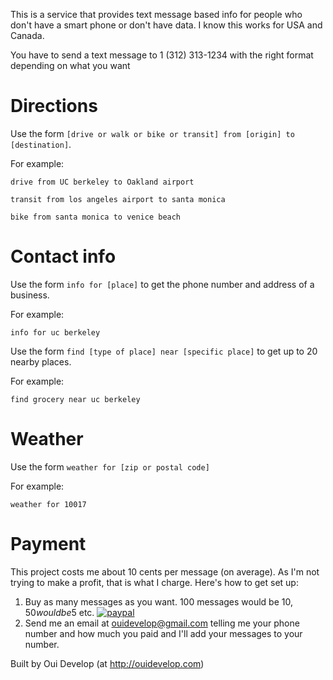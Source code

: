 This is a service that provides text message based info for people who don't have a smart phone or don't have data. I know this works for USA and Canada.

You have to send a text message to 1 (312) 313-1234 with the right format depending on what you want

# Directions
Use the form `[drive or walk or bike or transit] from [origin] to [destination]`.

For example:

`drive from UC berkeley to Oakland airport`

`transit from los angeles airport to santa monica`

`bike from santa monica to venice beach`

# Contact info
Use the form `info for [place]` to get the phone number and address of a business.

For example:

`info for uc berkeley`

Use the form `find [type of place] near [specific place]` to get up to 20 nearby places.

For example:

`find grocery near uc berkeley`

# Weather
Use the form `weather for [zip or postal code]`

For example:

`weather for 10017`

# Payment 

This project costs me about 10 cents per message (on average). As I'm not trying to make a profit, that is what I charge. Here's how to get set up:
1. Buy as many messages as you want. 100 messages would be 10$, 50 would be 5$ etc.
[![paypal](https://www.paypalobjects.com/en_US/i/btn/btn_donateCC_LG.gif)](https://www.paypal.com/cgi-bin/webscr?cmd=_donations&business=YLQFA7GD6GZYG&lc=US&currency_code=USD&bn=PP%2dDonationsBF%3abtn_donate_LG%2egif%3aNonHosted)
2. Send me an email at ouidevelop@gmail.com telling me your phone number and how much you paid and I'll add your messages to your number.


Built by Oui Develop (at http://ouidevelop.com)
